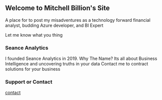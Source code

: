 ## Welcome to Mitchell Billion's Site

A place for to post my misadventures as a technology forward financial analyst, budding Azure developer, and BI Expert

Let me know what you thing

### Seance Analytics

I founded Seance Analytics in 2019.  Why The Name? Its all about Business Intelligence and uncovering truths in your data
Contact me to contract solutions for your business






### Support or Contact

[contact](Mitchell.Billion@SeanceAnalytics.com)
